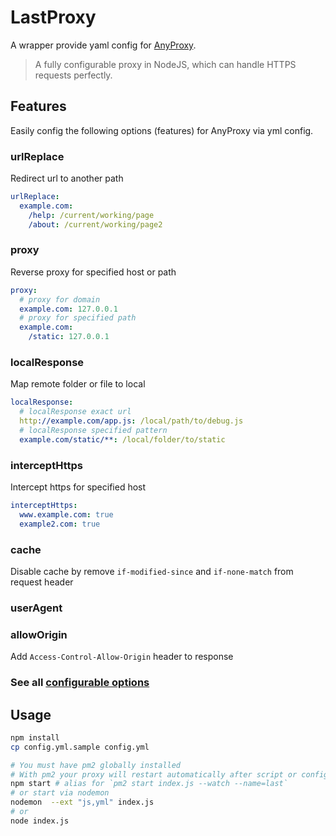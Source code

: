 # LastProxy
A wrapper provide yaml config for [AnyProxy](https://github.com/alibaba/anyproxy).
> A fully configurable proxy in NodeJS, which can handle HTTPS requests perfectly.

## Features
Easily config the following options (features) for AnyProxy via yml config.
### urlReplace
Redirect url to another path
```yml
urlReplace:
  example.com:
    /help: /current/working/page
    /about: /current/working/page2
```
### proxy
Reverse proxy for specified host or path
```yml
proxy:
  # proxy for domain
  example.com: 127.0.0.1
  # proxy for specified path
  example.com:
    /static: 127.0.0.1
```

### localResponse
Map remote folder or file to local
```yml
localResponse:
  # localResponse exact url
  http://example.com/app.js: /local/path/to/debug.js
  # localResponse specified pattern
  example.com/static/**: /local/folder/to/static
```

### interceptHttps
Intercept https for specified host
```yml
interceptHttps:
  www.example.com: true
  example2.com: true
```

### cache
Disable cache by remove `if-modified-since` and `if-none-match` from request header
### userAgent
### allowOrigin
Add `Access-Control-Allow-Origin` header to response

### See all [configurable options](config.yml.sample)

## Usage
```bash
npm install
cp config.yml.sample config.yml

# You must have pm2 globally installed
# With pm2 your proxy will restart automatically after script or config files changed
npm start # alias for `pm2 start index.js --watch --name=last`
# or start via nodemon
nodemon  --ext "js,yml" index.js
# or
node index.js
```
